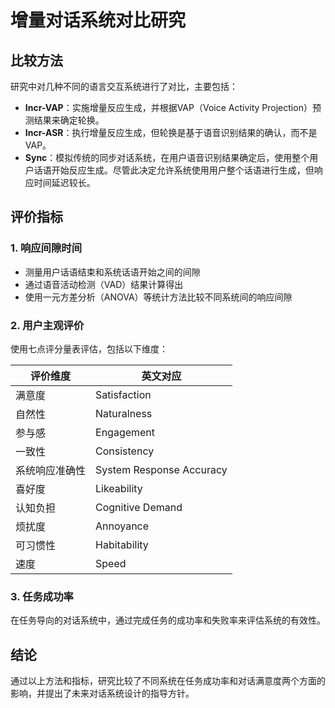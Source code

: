 # 增量对话系统对比研究

## 比较方法

研究中对几种不同的语言交互系统进行了对比，主要包括：

- **Incr-VAP**：实施增量反应生成，并根据VAP（Voice Activity Projection）预测结果来确定轮换。
- **Incr-ASR**：执行增量反应生成，但轮换是基于语音识别结果的确认，而不是VAP。
- **Sync**：模拟传统的同步对话系统，在用户语音识别结果确定后，使用整个用户话语开始反应生成。尽管此决定允许系统使用用户整个话语进行生成，但响应时间延迟较长。

## 评价指标

### 1. 响应间隙时间
- 测量用户话语结束和系统话语开始之间的间隙
- 通过语音活动检测（VAD）结果计算得出
- 使用一元方差分析（ANOVA）等统计方法比较不同系统间的响应间隙

### 2. 用户主观评价
使用七点评分量表评估，包括以下维度：

| 评价维度 | 英文对应 |
|---------|---------|
| 满意度 | Satisfaction |
| 自然性 | Naturalness |
| 参与感 | Engagement |
| 一致性 | Consistency |
| 系统响应准确性 | System Response Accuracy |
| 喜好度 | Likeability |
| 认知负担 | Cognitive Demand |
| 烦扰度 | Annoyance |
| 可习惯性 | Habitability |
| 速度 | Speed |

### 3. 任务成功率
在任务导向的对话系统中，通过完成任务的成功率和失败率来评估系统的有效性。

## 结论
通过以上方法和指标，研究比较了不同系统在任务成功率和对话满意度两个方面的影响，并提出了未来对话系统设计的指导方针。
